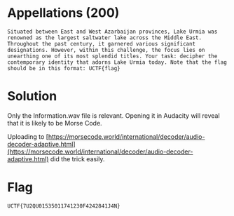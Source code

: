 # Appellations (200)
```
Situated between East and West Azarbaijan provinces, Lake Urmia was renowned as the largest saltwater lake across the Middle East. Throughout the past century, it garnered various significant designations. However, within this challenge, the focus lies on unearthing one of its most splendid titles. Your task: decipher the contemporary identity that adorns Lake Urmia today. Note that the flag should be in this format: UCTF{flag}
```

# Solution
Only the Information.wav file is relevant. Opening it in Audacity will reveal that it is likely to be Morse Code.

Uploading to [https://morsecode.world/international/decoder/audio-decoder-adaptive.html](https://morsecode.world/international/decoder/audio-decoder-adaptive.html) did the trick easily.
# Flag
```
UCTF{7U2QU01535011741230F4242841J4N}
```
